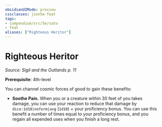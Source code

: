 ```yaml
---
obsidianUIMode: preview
cssclasses: json5e-feat
tags:
- compendium/src/5e/sato
- feat
aliases: ["Righteous Heritor"]
---
```

# Righteous Heritor
*Source: Sigil and the Outlands p. 11*  

**Prerequisite**: 4th-level

You can channel cosmic forces of good to gain these benefits:

- **Soothe Pain.** When you or a creature within 30 feet of you takes damage, you can use your reaction to reduce that damage by `dice:1d10|noform|avg` (`1d10`) + your proficiency bonus. You can use this benefit a number of times equal to your proficiency bonus, and you regain all expended uses when you finish a long rest.